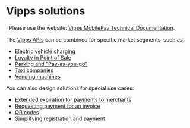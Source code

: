 <!-- START_METADATA
---
title: Introduction
sidebar_position: 1
hide_table_of_contents: true
pagination_next: null
pagination_prev: null
---
END_METADATA -->

# Vipps solutions

<!-- START_COMMENT -->

ℹ️ Please use the website:
[Vipps MobilePay Technical Documentation](https://vippsas.github.io/vipps-developer-docs/docs/vipps-solutions).

<!-- END_COMMENT -->

The [Vipps APIs](https://vippsas.github.io/vipps-developer-docs/docs/APIs) can be combined for specific market segments, such as:

* [Electric vehicle charging](./ev-charging/README.md)
* [Loyalty in Point of Sale](./loyalty-in-pos/README.md)
* [Parking and "Pay-as-you-go"](./parking/README.md)
* [Taxi companies](./taxi-companies/README.md)
* [Vending machines](./vending-machines/README.md)

You can also design solutions for special use cases:

* [Extended expiration for payments to merchants](./long-expiry-time-for-payments-to-merchants/README.md)
* [Requesting payment for an invoice](./invoice-through-epayments/README.md)
* [QR codes](./qr-code-print/README.md)
* [Simplifying registration and payment](./recurring-and-login/README.md)
